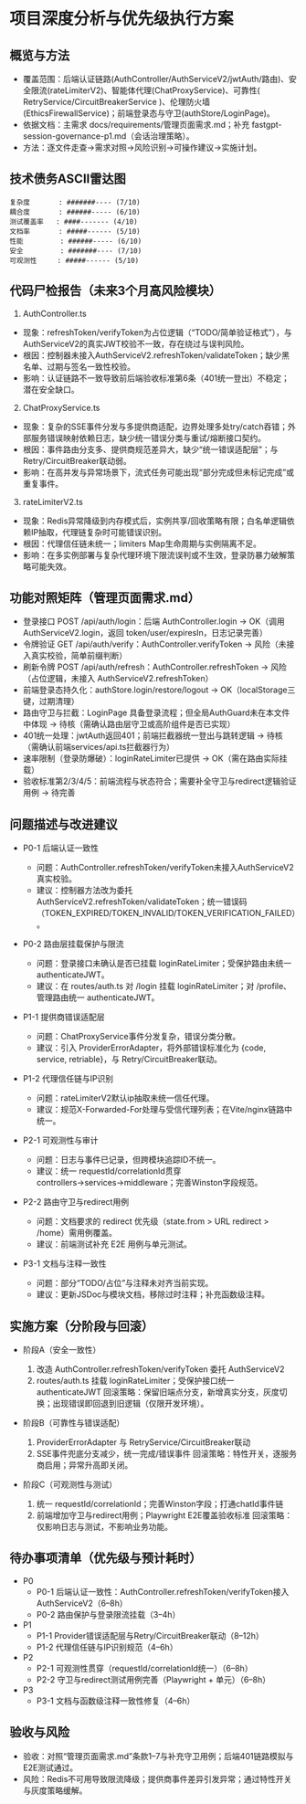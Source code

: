 # 项目深度分析与优先级执行方案

## 概览与方法
- 覆盖范围：后端认证链路(AuthController/AuthServiceV2/jwtAuth/路由)、安全限流(rateLimiterV2)、智能体代理(ChatProxyService)、可靠性( RetryService/CircuitBreakerService )、伦理防火墙(EthicsFirewallService)；前端登录态与守卫(authStore/LoginPage)。
- 依据文档：主需求 docs/requirements/管理页面需求.md；补充 fastgpt-session-governance-p1.md（会话治理策略）。
- 方法：逐文件走查→需求对照→风险识别→可操作建议→实施计划。

## 技术债务ASCII雷达图
```
复杂度       : #######---- (7/10)
耦合度       : ######----- (6/10)
测试覆盖率   : ####------- (4/10)
文档率       : #####------ (5/10)
性能         : ######----- (6/10)
安全         : #######---- (7/10)
可观测性     : #####------ (5/10)
```

## 代码尸检报告（未来3个月高风险模块）
1) AuthController.ts
- 现象：refreshToken/verifyToken为占位逻辑（“TODO/简单验证格式”），与AuthServiceV2的真实JWT校验不一致，存在绕过与误判风险。
- 根因：控制器未接入AuthServiceV2.refreshToken/validateToken；缺少黑名单、过期与签名一致性校验。
- 影响：认证链路不一致导致前后端验收标准第6条（401统一登出）不稳定；潜在安全缺口。

2) ChatProxyService.ts
- 现象：复杂的SSE事件分发与多提供商适配，边界处理多处try/catch吞错；外部服务错误映射依赖日志，缺少统一错误分类与重试/熔断接口契约。
- 根因：事件路由分支多、提供商规范差异大，缺少“统一错误适配层”；与Retry/CircuitBreaker联动弱。
- 影响：在高并发与异常场景下，流式任务可能出现“部分完成但未标记完成”或重复事件。

3) rateLimiterV2.ts
- 现象：Redis异常降级到内存模式后，实例共享/回收策略有限；白名单逻辑依赖IP抽取，代理链复杂时可能错误识别。
- 根因：代理信任链未统一；limiters Map生命周期与实例隔离不足。
- 影响：在多实例部署与复杂代理环境下限流误判或不生效，登录防暴力破解策略可能失效。

## 功能对照矩阵（管理页面需求.md）
- 登录接口 POST /api/auth/login：后端 AuthController.login → OK（调用 AuthServiceV2.login，返回 token/user/expiresIn，日志记录完善）
- 令牌验证 GET /api/auth/verify：AuthController.verifyToken → 风险（未接入真实校验，简单前缀判断）
- 刷新令牌 POST /api/auth/refresh：AuthController.refreshToken → 风险（占位逻辑，未接入 AuthServiceV2.refreshToken）
- 前端登录态持久化：authStore.login/restore/logout → OK（localStorage三键，过期清理）
- 路由守卫与拦截：LoginPage 具备登录流程；但全局AuthGuard未在本文件中体现 → 待核（需确认路由层守卫或高阶组件是否已实现）
- 401统一处理：jwtAuth返回401；前端拦截器统一登出与跳转逻辑 → 待核（需确认前端services/api.ts拦截器行为）
- 速率限制（登录防爆破）：loginRateLimiter已提供 → OK（需在路由实际挂载）
- 验收标准第2/3/4/5：前端流程与状态符合；需要补全守卫与redirect逻辑验证用例 → 待完善

## 问题描述与改进建议
- P0-1 后端认证一致性
  - 问题：AuthController.refreshToken/verifyToken未接入AuthServiceV2真实校验。
  - 建议：控制器方法改为委托AuthServiceV2.refreshToken/validateToken；统一错误码（TOKEN_EXPIRED/TOKEN_INVALID/TOKEN_VERIFICATION_FAILED）。

- P0-2 路由层挂载保护与限流
  - 问题：登录接口未确认是否已挂载 loginRateLimiter；受保护路由未统一 authenticateJWT。
  - 建议：在 routes/auth.ts 对 /login 挂载 loginRateLimiter；对 /profile、管理路由统一 authenticateJWT。

- P1-1 提供商错误适配层
  - 问题：ChatProxyService事件分发复杂，错误分类分散。
  - 建议：引入 ProviderErrorAdapter，将外部错误标准化为 {code, service, retriable}，与 Retry/CircuitBreaker联动。

- P1-2 代理信任链与IP识别
  - 问题：rateLimiterV2默认ip抽取未统一信任代理。
  - 建议：规范X-Forwarded-For处理与受信代理列表；在Vite/nginx链路中统一。

- P2-1 可观测性与审计
  - 问题：日志与事件已记录，但跨模块追踪ID不统一。
  - 建议：统一 requestId/correlationId贯穿 controllers→services→middleware；完善Winston字段规范。

- P2-2 路由守卫与redirect用例
  - 问题：文档要求的 redirect 优先级（state.from > URL redirect > /home）需用例覆盖。
  - 建议：前端测试补充 E2E 用例与单元测试。

- P3-1 文档与注释一致性
  - 问题：部分“TODO/占位”与注释未对齐当前实现。
  - 建议：更新JSDoc与模块文档，移除过时注释；补充函数级注释。

## 实施方案（分阶段与回滚）
- 阶段A（安全一致性）
  1) 改造 AuthController.refreshToken/verifyToken 委托 AuthServiceV2
  2) routes/auth.ts 挂载 loginRateLimiter；受保护接口统一 authenticateJWT
  回滚策略：保留旧端点分支，新增真实分支，灰度切换；出现错误即回退到旧逻辑（仅限开发环境）。

- 阶段B（可靠性与错误适配）
  1) ProviderErrorAdapter 与 RetryService/CircuitBreaker联动
  2) SSE事件兜底分支减少，统一完成/错误事件
  回滚策略：特性开关，逐服务商启用；异常升高即关闭。

- 阶段C（可观测性与测试）
  1) 统一 requestId/correlationId；完善Winston字段；打通chatId事件链
  2) 前端增加守卫与redirect用例；Playwright E2E覆盖验收标准
  回滚策略：仅影响日志与测试，不影响业务功能。

## 待办事项清单（优先级与预计耗时）
- P0
  - P0-1 后端认证一致性：AuthController.refreshToken/verifyToken接入AuthServiceV2（6–8h）
  - P0-2 路由保护与登录限流挂载（3–4h）
- P1
  - P1-1 Provider错误适配层与Retry/CircuitBreaker联动（8–12h）
  - P1-2 代理信任链与IP识别规范（4–6h）
- P2
  - P2-1 可观测性贯穿（requestId/correlationId统一）（6–8h）
  - P2-2 守卫与redirect测试用例完善（Playwright + 单元）（6–8h）
- P3
  - P3-1 文档与函数级注释一致性修复（4–6h）

## 验收与风险
- 验收：对照“管理页面需求.md”条款1–7与补充守卫用例；后端401链路模拟与E2E测试通过。
- 风险：Redis不可用导致限流降级；提供商事件差异引发异常；通过特性开关与灰度策略缓解。